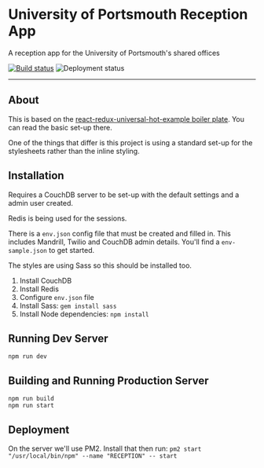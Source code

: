 # University of Portsmouth Reception App

A reception app for the University of Portsmouth's shared offices

[![Build status](https://circleci.com/gh/zaccolley/reception.png?circle-token=0eb7cb5607a5c387ddf39eac62692a5b1c0e715a)](https://circleci.com/gh/zaccolley/reception)
![Deployment status](https://rose.deploybot.com/badge/13023223960556/61685.svg)

---

## About

This is based on the [react-redux-universal-hot-example boiler plate](https://github.com/erikras/react-redux-universal-hot-example). You can read the basic set-up there.

One of the things that differ is this project is using a standard set-up for the stylesheets rather than the inline styling.

## Installation

Requires a CouchDB server to be set-up with the default settings and a admin user created.

Redis is being used for the sessions.

There is a `env.json` config file that must be created and filled in. This includes Mandrill, Twilio and CouchDB admin details. You'll find a `env-sample.json` to get started.

The styles are using Sass so this should be installed too.

1. Install CouchDB
2. Install Redis
2. Configure `env.json` file
3. Install Sass: `gem install sass`
4. Install Node dependencies: `npm install`

## Running Dev Server

```
npm run dev
```

## Building and Running Production Server

```
npm run build
npm run start
```

## Deployment

On the server we'll use PM2. Install that then run: `pm2 start "/usr/local/bin/npm" --name "RECEPTION" -- start`
